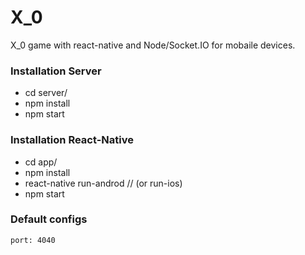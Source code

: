 # X_0

X_0 game with react-native and Node/Socket.IO for mobaile devices.

### Installation Server
  - cd server/
  - npm install
  - npm start

### Installation React-Native
  - cd app/
  - npm install
  - react-native run-androd // (or run-ios)
  - npm start

### Default configs
    port: 4040
